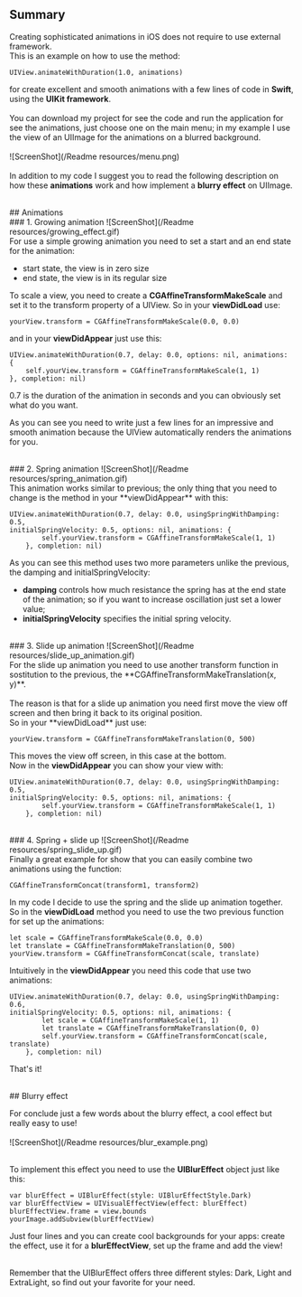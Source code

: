 ## Summary
Creating sophisticated animations in iOS does not require to use external framework.<br>
This is an example on how to use the method:

	UIView.animateWithDuration(1.0, animations)
    
for create excellent and smooth animations with a few lines of code in **Swift**, using the **UIKit framework**.<br><br>
You can download my project for see the code and run the application for see the  animations, just choose one on the main menu; in my example I use the view of an UIImage for the animations on a blurred background.<br><br>
![ScreenShot](/Readme resources/menu.png)<br><br>
In addition to my code I suggest you to read the following description on how these **animations** work and how implement a **blurry effect** on UIImage. 

<br>
## Animations<br>
### 1. Growing animation
![ScreenShot](/Readme resources/growing_effect.gif) <br>
For use a simple growing animation you need to set a start and an end state for the animation: 

- start state, the view is in zero size
- end state, the view is in its regular size<br>

To scale a view, you need to create a **CGAffineTransformMakeScale** and set it to the transform property of a UIView. So in your **viewDidLoad** use:<br>
	
    yourView.transform = CGAffineTransformMakeScale(0.0, 0.0)
    
and in your **viewDidAppear** just use this:<br>

	UIView.animateWithDuration(0.7, delay: 0.0, options: nil, animations: {
        self.yourView.transform = CGAffineTransformMakeScale(1, 1)
    }, completion: nil)

0.7 is the duration of the animation in seconds and you can obviously set what do you want. <br>

As you can see you need to write just a few lines for an impressive and smooth animation because the UIView automatically renders the animations for you.

<br>
### 2. Spring animation
![ScreenShot](/Readme resources/spring_animation.gif) <br>
This animation works similar to previous; the only thing that you need to change is the method in your **viewDidAppear** with this:

	UIView.animateWithDuration(0.7, delay: 0.0, usingSpringWithDamping: 0.5,
	initialSpringVelocity: 0.5, options: nil, animations: {
            self.yourView.transform = CGAffineTransformMakeScale(1, 1)
        }, completion: nil)
        
As you can see this method uses two more parameters unlike the previous, the damping and initialSpringVelocity: 

- **damping** controls how much resistance the spring has at the end state of the animation; so if you want to increase oscillation just set a lower value;
- **initialSpringVelocity** specifies the initial spring velocity.

<br>
### 3. Slide up animation
![ScreenShot](/Readme resources/slide_up_animation.gif) <br>
For the slide up animation you need to use another transform function in sostitution to the previous, the **CGAffineTransformMakeTranslation(x, y)**. <br><br>
The reason is that for a slide up animation you need first move the view off screen and then bring it back to its original position.<br>
So in your **viewDidLoad** just use: 

	yourView.transform = CGAffineTransformMakeTranslation(0, 500)

This moves the view off screen, in this case at the bottom.<br>
Now in the **viewDidAppear** you can show your view with:

	UIView.animateWithDuration(0.7, delay: 0.0, usingSpringWithDamping: 0.5,
	initialSpringVelocity: 0.5, options: nil, animations: {
            self.yourView.transform = CGAffineTransformMakeScale(1, 1)
        }, completion: nil)

<br>
### 4. Spring + slide up
![ScreenShot](/Readme resources/spring_slide_up.gif) <br>
Finally a great example for show that you can easily combine two animations using the function:
	
    CGAffineTransformConcat(transform1, transform2)

In my code I decide to use the spring and the slide up animation together. So in the **viewDidLoad** method you need to use the two previous function for set up the animations:

	let scale = CGAffineTransformMakeScale(0.0, 0.0)
	let translate = CGAffineTransformMakeTranslation(0, 500)
	yourView.transform = CGAffineTransformConcat(scale, translate)

Intuitively in the **viewDidAppear** you need this code that use two animations:

	UIView.animateWithDuration(0.7, delay: 0.0, usingSpringWithDamping: 0.6,
	initialSpringVelocity: 0.5, options: nil, animations: {
            let scale = CGAffineTransformMakeScale(1, 1)
            let translate = CGAffineTransformMakeTranslation(0, 0)
            self.yourView.transform = CGAffineTransformConcat(scale, 		translate)
        }, completion: nil)
        
That's it! 

<br>
## Blurry effect

For conclude just a few words about the blurry effect, a cool effect but really easy to use!<br><br>
![ScreenShot](/Readme resources/blur_example.png) <br><br>

To implement this effect you need to use the **UIBlurEffect** object just like this:

	var blurEffect = UIBlurEffect(style: UIBlurEffectStyle.Dark)
	var blurEffectView = UIVisualEffectView(effect: blurEffect)
	blurEffectView.frame = view.bounds
	yourImage.addSubview(blurEffectView)
   
Just four lines and you can create cool backgrounds for your apps: create the effect, use it for a **blurEffectView**, set up the frame and add the view!<br><br>

Remember that the UIBlurEffect offers three different styles: Dark, Light and ExtraLight, so find out your favorite for your need.
 
